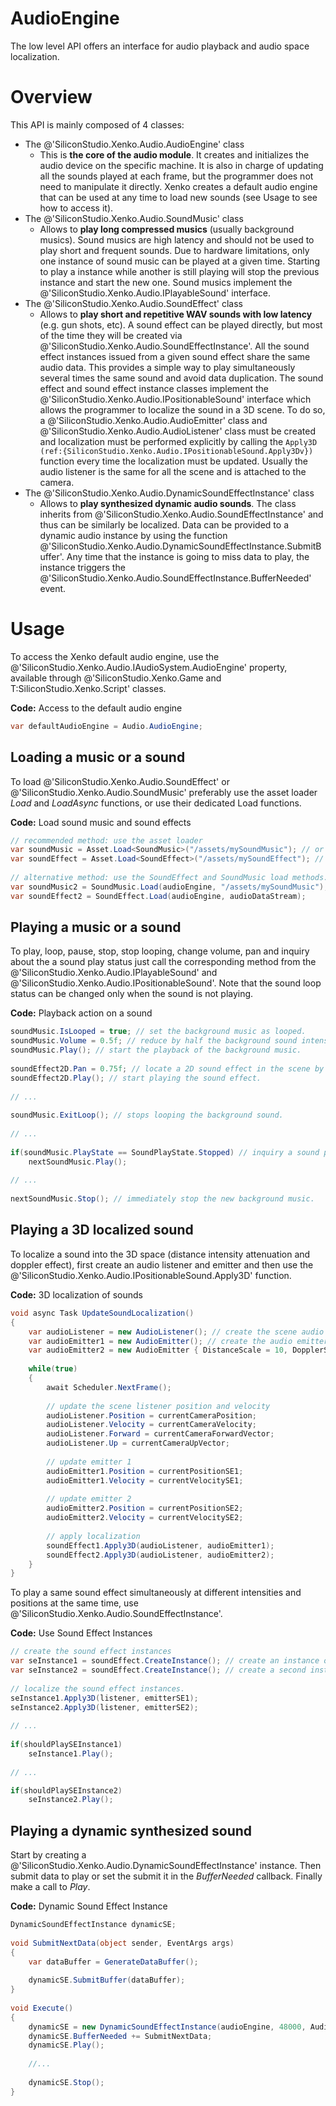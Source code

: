 <div class="doc-incomplete"/>

# AudioEngine

The low level API offers an interface for audio playback and audio space localization.

# Overview

This API is mainly composed of 4 classes:

- The @'SiliconStudio.Xenko.Audio.AudioEngine' class
  - This is **the core of the audio module**. It creates and initializes the audio device on the specific machine. It is also in charge of updating all the sounds played at each frame, but the programmer does not need to manipulate it directly. Xenko creates a default audio engine that can be used at any time to load new sounds (see Usage to see how to access it).
- The @'SiliconStudio.Xenko.Audio.SoundMusic' class
  - Allows to **play long compressed musics** (usually background musics). Sound musics are high latency and should not be used to play short and frequent sounds. Due to hardware limitations, only one instance of sound music can be played at a given time. Starting to play a instance while another is still playing will stop the previous instance and start the new one. Sound musics implement the @'SiliconStudio.Xenko.Audio.IPlayableSound' interface. 
- The @'SiliconStudio.Xenko.Audio.SoundEffect' class 
  - Allows to **play short and repetitive WAV sounds with low latency** (e.g. gun shots, etc). A sound effect can be played directly, but most of the time they will be created via @'SiliconStudio.Xenko.Audio.SoundEffectInstance'. All the sound effect instances issued from a given sound effect share the same audio data. This provides a simple way to play simultaneously several times the same sound and avoid data duplication. The sound effect and sound effect instance classes implement the @'SiliconStudio.Xenko.Audio.IPositionableSound' interface which allows the programmer to localize the sound in a 3D scene. To do so, a @'SiliconStudio.Xenko.Audio.AudioEmitter' class and @'SiliconStudio.Xenko.Audio.AudioListener' class must be created and localization must be performed explicitly by calling the `Apply3D (ref:{SiliconStudio.Xenko.Audio.IPositionableSound.Apply3Dv})` function every time the localization must be updated. Usually the audio listener is the same for all the scene and is attached to the camera.
- The @'SiliconStudio.Xenko.Audio.DynamicSoundEffectInstance' class 
  - Allows to **play synthesized dynamic audio sounds**. The class inherits from @'SiliconStudio.Xenko.Audio.SoundEffectInstance' and thus can be similarly be localized. Data can be provided to a dynamic audio instance by using the function @'SiliconStudio.Xenko.Audio.DynamicSoundEffectInstance.SubmitBuffer'. Any time that the instance is going to miss data to play, the instance triggers the @'SiliconStudio.Xenko.Audio.SoundEffectInstance.BufferNeeded' event.

# Usage

To access the Xenko default audio engine, use the @'SiliconStudio.Xenko.Audio.IAudioSystem.AudioEngine' property, available through @'SiliconStudio.Xenko.Game and T:SiliconStudio.Xenko.Script' classes.

**Code:** Access to the default audio engine

```cs
var defaultAudioEngine = Audio.AudioEngine;
```


## Loading a music or a sound

To load @'SiliconStudio.Xenko.Audio.SoundEffect' or @'SiliconStudio.Xenko.Audio.SoundMusic' preferably use the asset loader *Load*  and *LoadAsync* functions, or use their dedicated Load functions. 

**Code:** Load sound music and sound effects

```cs
// recommended method: use the asset loader
var soundMusic = Asset.Load<SoundMusic>("/assets/mySoundMusic"); // or await Asset.LoadAsync<SoundMusic>("/assets/mySoundMusic");
var soundEffect = Asset.Load<SoundEffect>("/assets/mySoundEffect"); // or await Asset.LoadAsync<SoundEffect>("/assets/mySoundEffect");
 
// alternative method: use the SoundEffect and SoundMusic load methods.
var soundMusic2 = SoundMusic.Load(audioEngine, "/assets/mySoundMusic");
var soundEffect2 = SoundEffect.Load(audioEngine, audioDataStream);
```


## Playing a music or a sound

To play, loop, pause, stop, stop looping, change volume, pan and inquiry about the a sound play status just call the corresponding method from the @'SiliconStudio.Xenko.Audio.IPlayableSound' and @'SiliconStudio.Xenko.Audio.IPositionableSound'. Note that the sound loop status can be changed only when the sound is not playing.

**Code:** Playback action on a sound

```cs
soundMusic.IsLooped = true; // set the background music as looped.
soundMusic.Volume = 0.5f; // reduce by half the background sound intensity
soundMusic.Play(); // start the playback of the background music.
 
soundEffect2D.Pan = 0.75f; // locate a 2D sound effect in the scene by modifying its pan value.
soundEffect2D.Play(); // start playing the sound effect.
 
// ...
 
soundMusic.ExitLoop(); // stops looping the background sound.
 
// ...
 
if(soundMusic.PlayState == SoundPlayState.Stopped) // inquiry a sound play state
	nextSoundMusic.Play();
 
// ...
 
nextSoundMusic.Stop(); // immediately stop the new background music.
```


## Playing a 3D localized sound

To localize a sound into the 3D space (distance intensity attenuation and doppler effect), first create an audio listener and emitter and then use the @'SiliconStudio.Xenko.Audio.IPositionableSound.Apply3D' function.

**Code:** 3D localization of sounds

```cs
void async Task UpdateSoundLocalization()
{
	var audioListener = new AudioListener(); // create the scene audio listener
	var audioEmitter1 = new AudioEmitter(); // create the audio emitter for the first sound effect with default distance and doppler scale
	var audioEmitter2 = new AudioEmitter { DistanceScale = 10, DopplerScale = 0.1 }; // create the audio emitter for the second sound effect and adjust its distance and doppler scale
 
	while(true)
	{
		await Scheduler.NextFrame();
 
		// update the scene listener position and velocity
		audioListener.Position = currentCameraPosition;
		audioListener.Velocity = currentCameraVelocity;
		audioListener.Forward = currentCameraForwardVector;
		audioListener.Up = currentCameraUpVector;
 
		// update emitter 1
		audioEmitter1.Position = currentPositionSE1;
		audioEmitter1.Velocity = currentVelocitySE1;
 
		// update emitter 2
		audioEmitter2.Position = currentPositionSE2;
		audioEmitter2.Velocity = currentVelocitySE2;
 
		// apply localization
		soundEffect1.Apply3D(audioListener, audioEmitter1);
		soundEffect2.Apply3D(audioListener, audioEmitter2);
	}
}
```


To play a same sound effect simultaneously at different intensities and positions at the same time, use @'SiliconStudio.Xenko.Audio.SoundEffectInstance'. 

**Code:** Use Sound Effect Instances

```cs
// create the sound effect instances
var seInstance1 = soundEffect.CreateInstance(); // create an instance of the sound effect.
var seInstance2 = soundEffect.CreateInstance(); // create a second instance of the same sound effect.
 
// localize the sound effect instances.
seInstance1.Apply3D(listener, emitterSE1);
seInstance2.Apply3D(listener, emitterSE2);
 
// ...
 
if(shouldPlaySEInstance1)
	seInstance1.Play();
 
// ... 

if(shouldPlaySEInstance2)
	seInstance2.Play();
```


## Playing a dynamic synthesized sound

Start by creating a @'SiliconStudio.Xenko.Audio.DynamicSoundEffectInstance' instance. Then submit data to play or set the submit it in the *BufferNeeded* callback. Finally make a call to *Play*.

**Code:** Dynamic Sound Effect Instance

```cs
DynamicSoundEffectInstance dynamicSE;
 
void SubmitNextData(object sender, EventArgs args)
{
	var dataBuffer = GenerateDataBuffer();
 
	dynamicSE.SubmitBuffer(dataBuffer);
}
 
void Execute()
{ 
	dynamicSE = new DynamicSoundEffectInstance(audioEngine, 48000, AudioChannels.Mono, AudioDataEncoding.PCM_16Bits);
	dynamicSE.BufferNeeded += SubmitNextData;
	dynamicSE.Play();
 
	//...
 
	dynamicSE.Stop();
}
 
 
```


